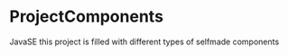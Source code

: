 ProjectComponents
=================

JavaSE this project is filled with different types of selfmade components

